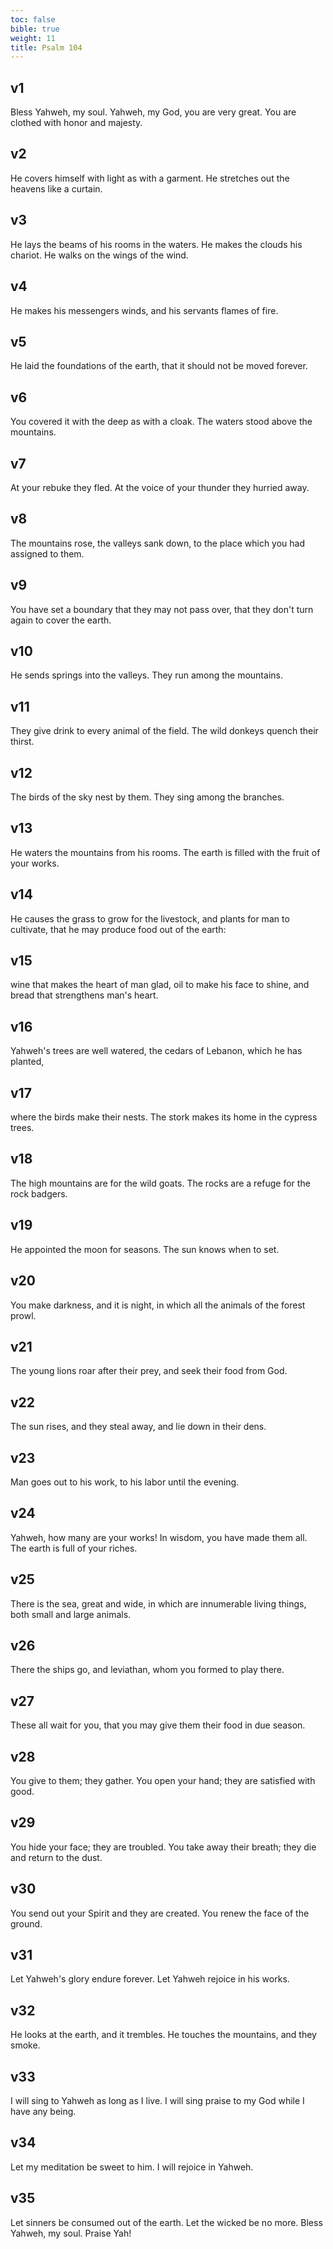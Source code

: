 ```yaml
---
toc: false
bible: true
weight: 11
title: Psalm 104
---
```




## v1 
Bless Yahweh, my soul. Yahweh, my God, you are very great. You are clothed with honor and majesty. 

## v2 
He covers himself with light as with a garment. He stretches out the heavens like a curtain. 

## v3 
He lays the beams of his rooms in the waters. He makes the clouds his chariot. He walks on the wings of the wind. 

## v4 
He makes his messengers winds, and his servants flames of fire. 

## v5 
He laid the foundations of the earth, that it should not be moved forever. 

## v6 
You covered it with the deep as with a cloak. The waters stood above the mountains. 

## v7 
At your rebuke they fled. At the voice of your thunder they hurried away. 

## v8 
The mountains rose, the valleys sank down, to the place which you had assigned to them. 

## v9 
You have set a boundary that they may not pass over, that they don't turn again to cover the earth. 

## v10 
He sends springs into the valleys. They run among the mountains. 

## v11 
They give drink to every animal of the field. The wild donkeys quench their thirst. 

## v12 
The birds of the sky nest by them. They sing among the branches. 

## v13 
He waters the mountains from his rooms. The earth is filled with the fruit of your works. 

## v14 
He causes the grass to grow for the livestock, and plants for man to cultivate, that he may produce food out of the earth: 

## v15 
wine that makes the heart of man glad, oil to make his face to shine, and bread that strengthens man's heart. 

## v16 
Yahweh's trees are well watered, the cedars of Lebanon, which he has planted, 

## v17 
where the birds make their nests. The stork makes its home in the cypress trees. 

## v18 
The high mountains are for the wild goats. The rocks are a refuge for the rock badgers. 

## v19 
He appointed the moon for seasons. The sun knows when to set. 

## v20 
You make darkness, and it is night, in which all the animals of the forest prowl. 

## v21 
The young lions roar after their prey, and seek their food from God. 

## v22 
The sun rises, and they steal away, and lie down in their dens. 

## v23 
Man goes out to his work, to his labor until the evening. 

## v24 
Yahweh, how many are your works! In wisdom, you have made them all. The earth is full of your riches. 

## v25 
There is the sea, great and wide, in which are innumerable living things, both small and large animals. 

## v26 
There the ships go, and leviathan, whom you formed to play there. 

## v27 
These all wait for you, that you may give them their food in due season. 

## v28 
You give to them; they gather. You open your hand; they are satisfied with good. 

## v29 
You hide your face; they are troubled. You take away their breath; they die and return to the dust. 

## v30 
You send out your Spirit and they are created. You renew the face of the ground. 

## v31 
Let Yahweh's glory endure forever. Let Yahweh rejoice in his works. 

## v32 
He looks at the earth, and it trembles. He touches the mountains, and they smoke. 

## v33 
I will sing to Yahweh as long as I live. I will sing praise to my God while I have any being. 

## v34 
Let my meditation be sweet to him. I will rejoice in Yahweh. 

## v35 
Let sinners be consumed out of the earth. Let the wicked be no more. Bless Yahweh, my soul. Praise Yah!
